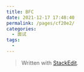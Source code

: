 ```yaml
---
title: BFC
date: 2021-12-17 17:48:40
permalink: /pages/cf20e2/
categories:
  - 面试
tags:
  - 
---
```




> Written with [StackEdit](https://stackedit.io/).
